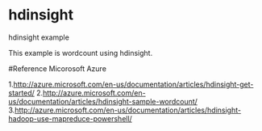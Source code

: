 # hdinsight
hdinsight example 

This example is wordcount using hdinsight.



#Reference
Micorosoft Azure

1.http://azure.microsoft.com/en-us/documentation/articles/hdinsight-get-started/
2.http://azure.microsoft.com/en-us/documentation/articles/hdinsight-sample-wordcount/
3.http://azure.microsoft.com/en-us/documentation/articles/hdinsight-hadoop-use-mapreduce-powershell/
